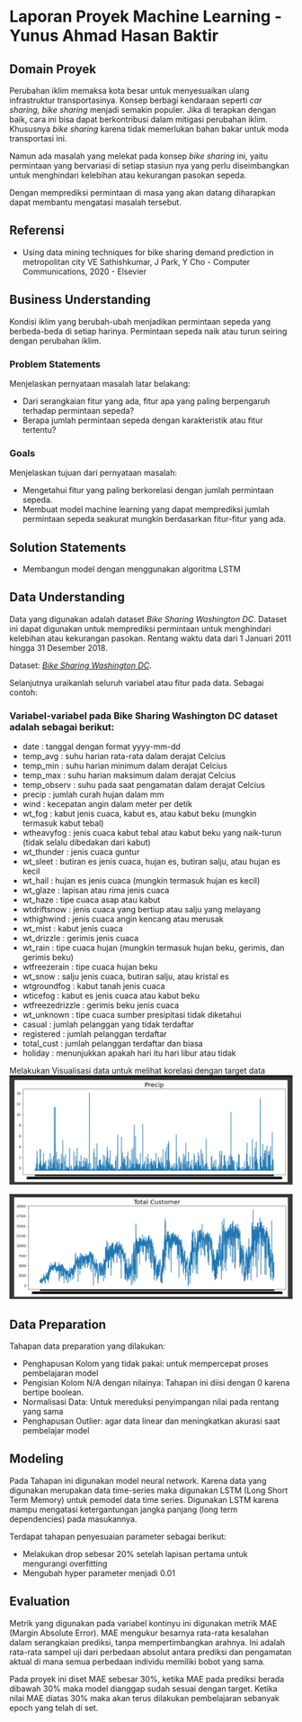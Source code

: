 # Laporan Proyek Machine Learning - Yunus Ahmad Hasan Baktir

## Domain Proyek

Perubahan iklim memaksa kota besar untuk menyesuaikan ulang infrastruktur transportasinya. Konsep berbagi kendaraan seperti *car sharing, bike sharing* menjadi semakin populer. Jika di terapkan dengan baik, cara ini bisa dapat berkontribusi dalam mitigasi perubahan iklim. Khususnya *bike sharing* karena tidak memerlukan bahan bakar untuk moda transportasi ini.

Namun ada masalah yang melekat pada konsep *bike sharing* ini, yaitu permintaan yang bervariasi di setiap stasiun nya yang perlu diseimbangkan untuk menghindari kelebihan atau kekurangan pasokan sepeda.

Dengan memprediksi permintaan di masa yang akan datang diharapkan dapat membantu mengatasi masalah tersebut.

## Referensi
- Using data mining techniques for bike sharing demand prediction in metropolitan city
VE Sathishkumar, J Park, Y Cho - Computer Communications, 2020 - Elsevier

## Business Understanding

Kondisi iklim yang berubah-ubah menjadikan permintaan sepeda yang berbeda-beda di setiap harinya. Permintaan sepeda naik atau turun seiring dengan perubahan iklim.

### Problem Statements

Menjelaskan pernyataan masalah latar belakang:
- Dari serangkaian fitur yang ada, fitur apa yang paling berpengaruh terhadap permintaan sepeda?
- Berapa jumlah permintaan sepeda dengan karakteristik atau fitur tertentu?  

### Goals

Menjelaskan tujuan dari pernyataan masalah:
- Mengetahui fitur yang paling berkorelasi dengan jumlah permintaan sepeda.
- Membuat model machine learning yang dapat memprediksi jumlah permintaan sepeda seakurat mungkin berdasarkan fitur-fitur yang ada.


## Solution Statements
- Membangun model dengan menggunakan algoritma LSTM 

## Data Understanding
Data yang digunakan adalah dataset *Bike Sharing Washington DC*. Dataset ini dapat digunakan untuk memprediksi permintaan untuk menghindari kelebihan atau kekurangan pasokan. Rentang waktu data dari 1 Januari 2011 hingga 31 Desember 2018.

Dataset: *[Bike Sharing Washington DC](httpshttps://www.kaggle.com/datasets/juliajemals/bike-sharing-washington-dc)*.

Selanjutnya uraikanlah seluruh variabel atau fitur pada data. Sebagai contoh:  

### Variabel-variabel pada Bike Sharing Washington DC dataset adalah sebagai berikut:
- date : tanggal dengan format yyyy-mm-dd
- temp_avg : suhu harian rata-rata dalam derajat Celcius
- temp_min : suhu harian minimum dalam derajat Celcius
- temp_max : suhu harian maksimum dalam derajat Celcius
- temp_observ : suhu pada saat pengamatan dalam derajat Celcius
- precip : jumlah curah hujan dalam mm
- wind : kecepatan angin dalam meter per detik
- wt_fog : kabut jenis cuaca, kabut es, atau kabut beku (mungkin termasuk kabut tebal)
- wtheavyfog : jenis cuaca kabut tebal atau kabut beku yang naik-turun (tidak selalu dibedakan dari kabut)
- wt_thunder : jenis cuaca guntur
- wt_sleet : butiran es jenis cuaca, hujan es, butiran salju, atau hujan es kecil
- wt_hail : hujan es jenis cuaca (mungkin termasuk hujan es kecil)
- wt_glaze : lapisan atau rima jenis cuaca
- wt_haze : tipe cuaca asap atau kabut
- wtdriftsnow : jenis cuaca yang bertiup atau salju yang melayang
- wthighwind : jenis cuaca angin kencang atau merusak
- wt_mist : kabut jenis cuaca
- wt_drizzle : gerimis jenis cuaca
- wt_rain : tipe cuaca hujan (mungkin termasuk hujan beku, gerimis, dan gerimis beku)
- wtfreezerain : tipe cuaca hujan beku
- wt_snow : salju jenis cuaca, butiran salju, atau kristal es
- wtgroundfog : kabut tanah jenis cuaca
- wticefog : kabut es jenis cuaca atau kabut beku
- wtfreezedrizzle : gerimis beku jenis cuaca
- wt_unknown : tipe cuaca sumber presipitasi tidak diketahui
- casual : jumlah pelanggan yang tidak terdaftar
- registered : jumlah pelanggan terdaftar
- total_cust : jumlah pelanggan terdaftar dan biasa
- holiday : menunjukkan apakah hari itu hari libur atau tidak

Melakukan Visualisasi data untuk melihat korelasi dengan target data
![Alt text](https://raw.githubusercontent.com/yunusffz/ml-terapan-proyek-1/main/images/visualisasi-data.PNG "Title")

![Alt text](https://raw.githubusercontent.com/yunusffz/ml-terapan-proyek-1/main/images/total-cust.PNG "Title")


## Data Preparation
Tahapan data preparation yang dilakukan:
- Penghapusan Kolom yang tidak pakai: untuk mempercepat proses pembelajaran model
- Pengisian Kolom N/A dengan nilainya: Tahapan ini diisi dengan 0 karena bertipe boolean.
- Normalisasi Data: Untuk mereduksi penyimpangan nilai pada rentang yang sama
- Penghapusan Outlier: agar data linear dan meningkatkan akurasi saat pembelajar model

## Modeling
Pada Tahapan ini digunakan model neural network. Karena data yang digunakan merupakan data time-series maka digunakan  LSTM (Long Short Term Memory) untuk pemodel data time series. Digunakan LSTM karena mampu mengatasi ketergantungan jangka panjang (long term dependencies) pada masukannya.

Terdapat tahapan penyesuaian parameter sebagai berikut:
- Melakukan drop sebesar 20% setelah lapisan pertama untuk mengurangi overfitting
- Mengubah hyper parameter menjadi 0.01 

## Evaluation
Metrik yang digunakan pada variabel kontinyu ini digunakan metrik MAE (Margin Absolute Error).
MAE mengukur besarnya rata-rata kesalahan dalam serangkaian prediksi, tanpa mempertimbangkan arahnya. Ini adalah rata-rata sampel uji dari perbedaan absolut antara prediksi dan pengamatan aktual di mana semua perbedaan individu memiliki bobot yang sama.

Pada proyek ini diset MAE sebesar 30%, ketika MAE pada prediksi berada dibawah 30% maka model dianggap sudah sesuai dengan target. Ketika nilai MAE diatas 30% maka akan terus dilakukan pembelajaran sebanyak epoch yang telah di set.
